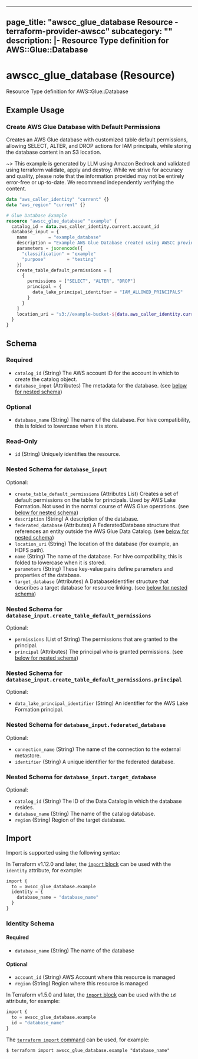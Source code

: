 
---
page_title: "awscc_glue_database Resource - terraform-provider-awscc"
subcategory: ""
description: |-
  Resource Type definition for AWS::Glue::Database
---

# awscc_glue_database (Resource)

Resource Type definition for AWS::Glue::Database

## Example Usage

### Create AWS Glue Database with Default Permissions

Creates an AWS Glue database with customized table default permissions, allowing SELECT, ALTER, and DROP actions for IAM principals, while storing the database content in an S3 location.

~> This example is generated by LLM using Amazon Bedrock and validated using terraform validate, apply and destroy. While we strive for accuracy and quality, please note that the information provided may not be entirely error-free or up-to-date. We recommend independently verifying the content.

```terraform
data "aws_caller_identity" "current" {}
data "aws_region" "current" {}

# Glue Database Example
resource "awscc_glue_database" "example" {
  catalog_id = data.aws_caller_identity.current.account_id
  database_input = {
    name        = "example_database"
    description = "Example AWS Glue Database created using AWSCC provider"
    parameters = jsonencode({
      "classification" = "example"
      "purpose"        = "testing"
    })
    create_table_default_permissions = [
      {
        permissions = ["SELECT", "ALTER", "DROP"]
        principal = {
          data_lake_principal_identifier = "IAM_ALLOWED_PRINCIPALS"
        }
      }
    ]
    location_uri = "s3://example-bucket-${data.aws_caller_identity.current.account_id}-${data.aws_region.current.name}/databases/example_database"
  }
}
```

<!-- schema generated by tfplugindocs -->
## Schema

### Required

- `catalog_id` (String) The AWS account ID for the account in which to create the catalog object.
- `database_input` (Attributes) The metadata for the database. (see [below for nested schema](#nestedatt--database_input))

### Optional

- `database_name` (String) The name of the database. For hive compatibility, this is folded to lowercase when it is store.

### Read-Only

- `id` (String) Uniquely identifies the resource.

<a id="nestedatt--database_input"></a>
### Nested Schema for `database_input`

Optional:

- `create_table_default_permissions` (Attributes List) Creates a set of default permissions on the table for principals. Used by AWS Lake Formation. Not used in the normal course of AWS Glue operations. (see [below for nested schema](#nestedatt--database_input--create_table_default_permissions))
- `description` (String) A description of the database.
- `federated_database` (Attributes) A FederatedDatabase structure that references an entity outside the AWS Glue Data Catalog. (see [below for nested schema](#nestedatt--database_input--federated_database))
- `location_uri` (String) The location of the database (for example, an HDFS path).
- `name` (String) The name of the database. For hive compatibility, this is folded to lowercase when it is stored.
- `parameters` (String) These key-value pairs define parameters and properties of the database.
- `target_database` (Attributes) A DatabaseIdentifier structure that describes a target database for resource linking. (see [below for nested schema](#nestedatt--database_input--target_database))

<a id="nestedatt--database_input--create_table_default_permissions"></a>
### Nested Schema for `database_input.create_table_default_permissions`

Optional:

- `permissions` (List of String) The permissions that are granted to the principal.
- `principal` (Attributes) The principal who is granted permissions. (see [below for nested schema](#nestedatt--database_input--create_table_default_permissions--principal))

<a id="nestedatt--database_input--create_table_default_permissions--principal"></a>
### Nested Schema for `database_input.create_table_default_permissions.principal`

Optional:

- `data_lake_principal_identifier` (String) An identifier for the AWS Lake Formation principal.



<a id="nestedatt--database_input--federated_database"></a>
### Nested Schema for `database_input.federated_database`

Optional:

- `connection_name` (String) The name of the connection to the external metastore.
- `identifier` (String) A unique identifier for the federated database.


<a id="nestedatt--database_input--target_database"></a>
### Nested Schema for `database_input.target_database`

Optional:

- `catalog_id` (String) The ID of the Data Catalog in which the database resides.
- `database_name` (String) The name of the catalog database.
- `region` (String) Region of the target database.

## Import

Import is supported using the following syntax:

In Terraform v1.12.0 and later, the [`import` block](https://developer.hashicorp.com/terraform/language/import) can be used with the `identity` attribute, for example:

```terraform
import {
  to = awscc_glue_database.example
  identity = {
    database_name = "database_name"
  }
}
```

<!-- schema generated by tfplugindocs -->
### Identity Schema

#### Required

- `database_name` (String) The name of the database

#### Optional

- `account_id` (String) AWS Account where this resource is managed
- `region` (String) Region where this resource is managed

In Terraform v1.5.0 and later, the [`import` block](https://developer.hashicorp.com/terraform/language/import) can be used with the `id` attribute, for example:

```terraform
import {
  to = awscc_glue_database.example
  id = "database_name"
}
```

The [`terraform import` command](https://developer.hashicorp.com/terraform/cli/commands/import) can be used, for example:

```shell
$ terraform import awscc_glue_database.example "database_name"
```
